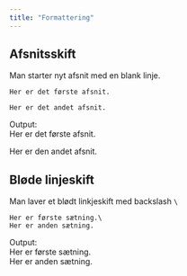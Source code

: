 ```yaml
---
title: "Formattering"
---
```


## Afsnitsskift
Man starter nyt afsnit med en blank linje.

    Her er det første afsnit.

    Her er det andet afsnit.

Output:\
Her er det første afsnit.

Her er den andet afsnit.

## Bløde linjeskift
Man laver et blødt linkjeskift med backslash `\`

    Her er første sætning.\
    Her er anden sætning.

Output:\
Her er første sætning.\
Her er anden sætning.
